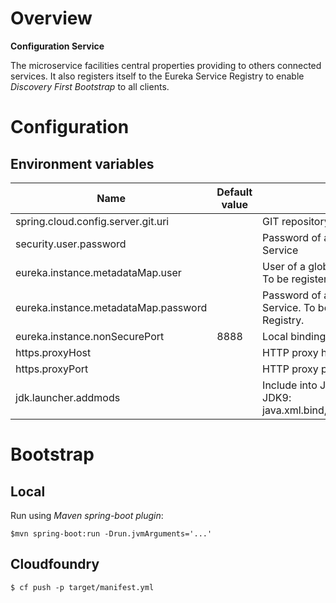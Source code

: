 # Overview

**Configuration Service**

The microservice facilities central properties providing to others connected services.
It also registers itself to the Eureka Service Registry to enable *Discovery First Bootstrap* to all clients.   

# Configuration

## Environment variables

| Name | Default value | Description | 
| --- | --- | --- |
| spring.cloud.config.server.git.uri | | GIT repository url |
| security.user.password | | Password of a global Configuration Service | 
| eureka.instance.metadataMap.user | | User of a global Configuration Service. To be registered into Service Registry. | 
| eureka.instance.metadataMap.password | | Password of a global Configuration Service. To be registered into Service Registry. | 
| eureka.instance.nonSecurePort | 8888 |  Local binding port |
| https.proxyHost | | HTTP proxy host if enabled |
| https.proxyPort | | HTTP proxy port if enabled |
| jdk.launcher.addmods | | Include into JVM arguments if run on JDK9: java.xml.bind,java.annotations.common |

# Bootstrap

## Local

Run using *Maven spring-boot plugin*:

`$mvn spring-boot:run -Drun.jvmArguments='...'`

## Cloudfoundry

`$ cf push -p target/manifest.yml`